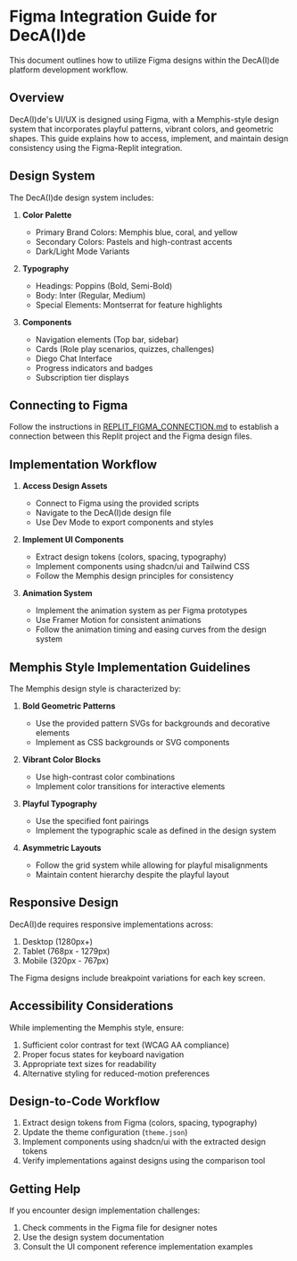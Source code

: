 # Figma Integration Guide for DecA(I)de

This document outlines how to utilize Figma designs within the DecA(I)de platform development workflow.

## Overview

DecA(I)de's UI/UX is designed using Figma, with a Memphis-style design system that incorporates playful patterns, vibrant colors, and geometric shapes. This guide explains how to access, implement, and maintain design consistency using the Figma-Replit integration.

## Design System

The DecA(I)de design system includes:

1. **Color Palette**
   - Primary Brand Colors: Memphis blue, coral, and yellow
   - Secondary Colors: Pastels and high-contrast accents
   - Dark/Light Mode Variants

2. **Typography**
   - Headings: Poppins (Bold, Semi-Bold)
   - Body: Inter (Regular, Medium)
   - Special Elements: Montserrat for feature highlights

3. **Components**
   - Navigation elements (Top bar, sidebar)
   - Cards (Role play scenarios, quizzes, challenges)
   - Diego Chat Interface
   - Progress indicators and badges
   - Subscription tier displays

## Connecting to Figma

Follow the instructions in [REPLIT_FIGMA_CONNECTION.md](./REPLIT_FIGMA_CONNECTION.md) to establish a connection between this Replit project and the Figma design files.

## Implementation Workflow

1. **Access Design Assets**
   - Connect to Figma using the provided scripts
   - Navigate to the DecA(I)de design file
   - Use Dev Mode to export components and styles

2. **Implement UI Components**
   - Extract design tokens (colors, spacing, typography)
   - Implement components using shadcn/ui and Tailwind CSS
   - Follow the Memphis design principles for consistency

3. **Animation System**
   - Implement the animation system as per Figma prototypes
   - Use Framer Motion for consistent animations
   - Follow the animation timing and easing curves from the design system

## Memphis Style Implementation Guidelines

The Memphis design style is characterized by:

1. **Bold Geometric Patterns**
   - Use the provided pattern SVGs for backgrounds and decorative elements
   - Implement as CSS backgrounds or SVG components

2. **Vibrant Color Blocks**
   - Use high-contrast color combinations
   - Implement color transitions for interactive elements

3. **Playful Typography**
   - Use the specified font pairings
   - Implement the typographic scale as defined in the design system

4. **Asymmetric Layouts**
   - Follow the grid system while allowing for playful misalignments
   - Maintain content hierarchy despite the playful layout

## Responsive Design

DecA(I)de requires responsive implementations across:

1. Desktop (1280px+)
2. Tablet (768px - 1279px)
3. Mobile (320px - 767px)

The Figma designs include breakpoint variations for each key screen.

## Accessibility Considerations

While implementing the Memphis style, ensure:

1. Sufficient color contrast for text (WCAG AA compliance)
2. Proper focus states for keyboard navigation
3. Appropriate text sizes for readability
4. Alternative styling for reduced-motion preferences

## Design-to-Code Workflow

1. Extract design tokens from Figma (colors, spacing, typography)
2. Update the theme configuration (`theme.json`)
3. Implement components using shadcn/ui with the extracted design tokens
4. Verify implementations against designs using the comparison tool

## Getting Help

If you encounter design implementation challenges:

1. Check comments in the Figma file for designer notes
2. Use the design system documentation
3. Consult the UI component reference implementation examples